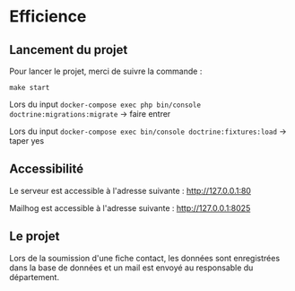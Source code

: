 # Efficience

## Lancement du projet
Pour lancer le projet, merci de suivre la commande :

`make start`

Lors du input `docker-compose exec php bin/console doctrine:migrations:migrate` 
-> faire entrer


Lors du input `docker-compose exec bin/console doctrine:fixtures:load`
-> taper yes


## Accessibilité

Le serveur est accessible à l'adresse suivante : http://127.0.0.1:80

Mailhog est accessible à l'adresse suivante : http://127.0.0.1:8025

## Le projet

Lors de la soumission d'une fiche contact, les données sont enregistrées dans la base de données et un mail est envoyé au responsable du département.